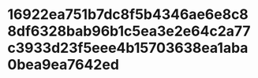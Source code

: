 # 16922ea751b7dc8f5b4346ae6e8c88df6328bab96b1c5ea3e2e64c2a77c3933d23f5eee4b15703638ea1aba0bea9ea7642ed